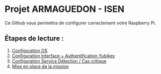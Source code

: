 # Projet ARMAGUEDON - ISEN 

Ce Github vous permettra de configurer correctement votre Raspberry Pi. 

## Étapes de lecture :

1. [Configuration OS](/docs/raspberry_pi_config/1_configuration_os.md)
2. [Configuration Interface + Authentification Yubikey](/docs/raspberry_pi_config/login_authentication.md)
3. [Configuration Service Détection / Cas critique](/docs/raspberry_pi_config/automatic_detection.md)
4. [Mise en place de la mission](/docs/raspberry_pi_config/ready_mission.md)

